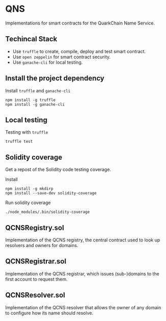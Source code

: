 # QNS

Implementations for smart contracts for the QuarkChain Name Service.

## Techincal Stack
- Use `truffle` to create, compile, deploy and test smart contract.
- Use `open zeppelin` for smart contract security.
- Use `ganache-cli` for local testing.

## Install the project dependency

Install `truffle` and `ganache-cli`
```
npm install -g truffle
npm install -g ganache-cli
```

## Local testing

Testing with `truffle`
```
truffle test
```

## Solidity coverage
Get a repost of the Solidity code testing coverage.

Install
```
npm install -g mkdirp
npm install --save-dev solidity-coverage
```

Run solidity coverage
```
./node_modules/.bin/solidity-coverage
```

## QCNSRegistry.sol
Implementation of the QCNS registry, the central contract used to look up resolvers and owners for domains.

## QCNSRegistrar.sol
Implementation of the QCNS registrar, which issues (sub-)domains to the first account to request them.

## QCNSResolver.sol
Implementation of the QCNS resolver that allows the owner of any domain to configure how its name should resolve.

